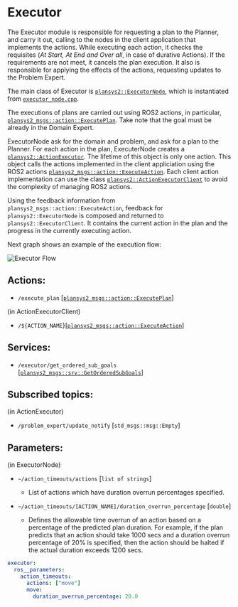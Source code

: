 # Executor

The Executor module is responsible for requesting a plan to the Planner, and carry it out, calling to the nodes in the client application that implements the actions. While executing each action, it checks the requisites (*At Start, At End and Over all*, in case of durative Actions). If the requirements are not meet, it cancels the plan execution. It also is responsible for applying the effects of the actions, requesting updates to the Problem Expert.

The main class of Executor is [`plansys2::ExecutorNode`](include/include/plansys2_executor/ExcutorNode.hpp), which is instantiated from [`executor_node.cpp`](src/executor_node.cpp).

The executions of plans are carried out using ROS2 actions, in particular, [`plansys2_msgs::action::ExecutePlan`](../plansys2_msgs/action/ExecutePlan.action). Take note that the goal must be already in the Domain Expert.

ExecutorNode ask for the domain and problem, and ask for a plan to the Planner. For each action in the plan, ExecuterNode creates a [`plansys2::ActionExecutor`](include/include/plansys2_executor/ActionExecutor.hpp). The lifetime of this object is only one action. This object calls the actions implemented in the client appliciation using the ROS2 actions [`plansys2_msgs::action::ExecuteAction`](../plansys2_msgs/action/ExecuteAction.action). Each client action implementation can use the class [`plansys2::ActionExecutorClient`](include/include/plansys2_executor/ActionExecutorClient.hpp) to avoid the complexity of managing ROS2 actions.

Using the feedback information from `plansys2_msgs::action::ExecuteAction`, feedback for `plansys2::ExecutorNode` is composed and returned to `plansys2::ExecutorClient`. It contains the current action in the plan and the progress in the currently executing action.

Next graph shows an example of the execution flow:

![Executor Flow](../plansys2_docs/Executor_graph.png)


## Actions:

- `/execute_plan` [[`plansys2_msgs::action::ExecutePlan`](../plansys2_msgs/action/ExecutePlan.action)]

(in ActionExecutorClient)

- `/${ACTION_NAME`}[[`plansys2_msgs::action::ExecuteAction`](../plansys2_msgs/action/ExecuteAction.action)]

## Services:

- `/executor/get_ordered_sub_goals` [[`plansys2_msgs::srv::GetOrderedSubGoals`](../plansys2_msgs/srv/GetOrderedSubGoals.srv)]

## Subscribed topics:

(in ActionExecutor)

- `/problem_expert/update_notify` [`std_msgs::msg::Empty`]

## Parameters:

(in ExecutorNode)

- `~/action_timeouts/actions` [`list of strings`]

  - List of actions which have duration overrun percentages specified.

- `~/action_timeouts/[ACTION_NAME]/duration_overrun_percentage` [`double`]

  - Defines the allowable time overrun of an action based on a percentage of the predicted plan duration.
    For example, if the plan predicts that an action should take 1000 secs and a duration overrun percentage of
    20% is specified, then the action should be halted if the actual duration exceeds 1200 secs.

```yaml
executor:
  ros__parameters:
    action_timeouts:
      actions: ["move"]
      move:
        duration_overrun_percentage: 20.0
```
